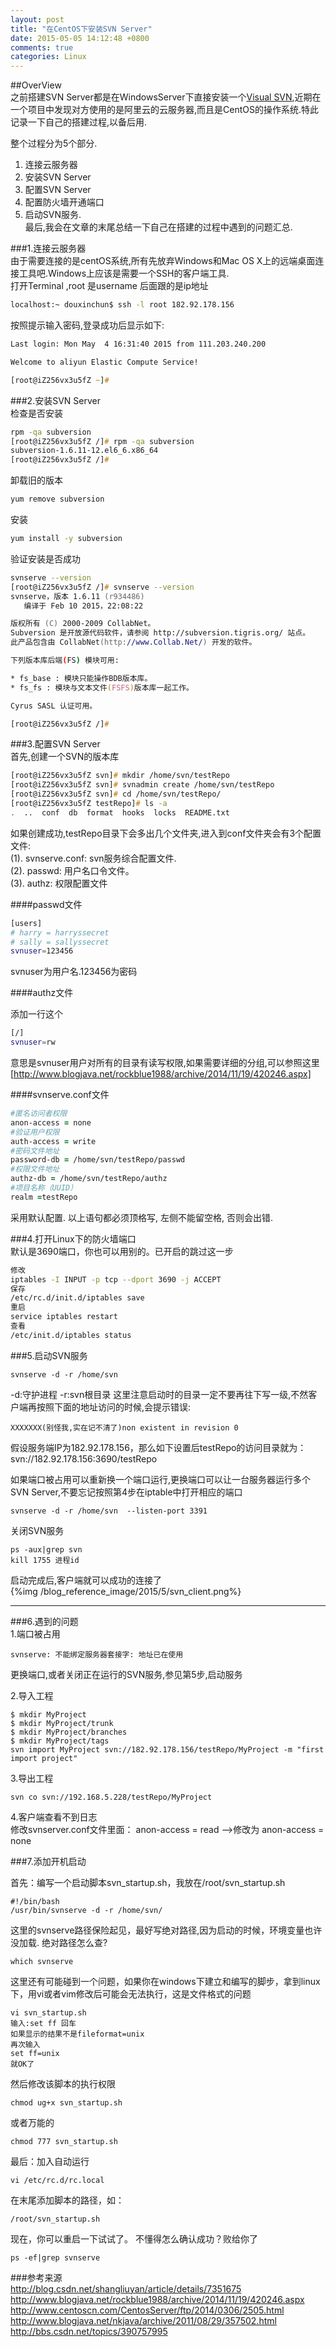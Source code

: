 ```yaml
---
layout: post
title: "在CentOS下安装SVN Server"
date: 2015-05-05 14:12:48 +0800
comments: true
categories: Linux
---  
```


##OverView  
之前搭建SVN Server都是在WindowsServer下直接安装一个[Visual SVN](https://www.visualsvn.com/),近期在一个项目中发现对方使用的是阿里云的云服务器,而且是CentOS的操作系统.特此记录一下自己的搭建过程,以备后用.  

<!--more-->
整个过程分为5个部分.  
1. 连接云服务器  
2. 安装SVN Server  
3. 配置SVN Server  
4. 配置防火墙开通端口   
5. 启动SVN服务.  
最后,我会在文章的末尾总结一下自己在搭建的过程中遇到的问题汇总.  

###1.连接云服务器  
由于需要连接的是centOS系统,所有先放弃Windows和Mac OS X上的远端桌面连接工具吧.Windows上应该是需要一个SSH的客户端工具.  
打开Terminal ,root 是username 后面跟的是ip地址  
```zsh
localhost:~ douxinchun$ ssh -l root 182.92.178.156
``` 
按照提示输入密码,登录成功后显示如下:

```zsh
Last login: Mon May  4 16:31:40 2015 from 111.203.240.200

Welcome to aliyun Elastic Compute Service!

[root@iZ256vx3u5fZ ~]# 
``` 

###2.安装SVN Server  
检查是否安装  
```zsh
rpm -qa subversion
[root@iZ256vx3u5fZ /]# rpm -qa subversion
subversion-1.6.11-12.el6_6.x86_64
[root@iZ256vx3u5fZ /]# 
``` 
卸载旧的版本  
```zsh
yum remove subversion
```
安装  
```zsh
yum install -y subversion
```
验证安装是否成功
```zsh
svnserve --version
[root@iZ256vx3u5fZ /]# svnserve --version
svnserve，版本 1.6.11 (r934486)
   编译于 Feb 10 2015，22:08:22

版权所有 (C) 2000-2009 CollabNet。
Subversion 是开放源代码软件，请参阅 http://subversion.tigris.org/ 站点。
此产品包含由 CollabNet(http://www.Collab.Net/) 开发的软件。

下列版本库后端(FS) 模块可用: 

* fs_base : 模块只能操作BDB版本库。
* fs_fs : 模块与文本文件(FSFS)版本库一起工作。

Cyrus SASL 认证可用。

[root@iZ256vx3u5fZ /]# 
```  

###3.配置SVN Server  
首先,创建一个SVN的版本库  

```zsh
[root@iZ256vx3u5fZ svn]# mkdir /home/svn/testRepo
[root@iZ256vx3u5fZ svn]# svnadmin create /home/svn/testRepo
[root@iZ256vx3u5fZ svn]# cd /home/svn/testRepo/
[root@iZ256vx3u5fZ testRepo]# ls -a
.  ..  conf  db  format  hooks  locks  README.txt
```
 如果创建成功,testRepo目录下会多出几个文件夹,进入到conf文件夹会有3个配置文件:  
 (1). svnserve.conf:  svn服务综合配置文件.   
 (2). passwd:  用户名口令文件。  
 (3). authz:   权限配置文件  
 
####passwd文件  
 
```zsh
[users]
# harry = harryssecret
# sally = sallyssecret
svnuser=123456                 
```
svnuser为用户名.123456为密码  

####authz文件  

添加一行这个
```zsh
[/]
svnuser=rw
```
意思是svnuser用户对所有的目录有读写权限,如果需要详细的分组,可以参照这里[http://www.blogjava.net/rockblue1988/archive/2014/11/19/420246.aspx]

####svnserve.conf文件
```zsh
#匿名访问者权限
anon-access = none
#验证用户权限
auth-access = write
#密码文件地址
password-db = /home/svn/testRepo/passwd
#权限文件地址
authz-db = /home/svn/testRepo/authz
#项目名称（UUID）
realm =testRepo
```
采用默认配置. 以上语句都必须顶格写, 左侧不能留空格, 否则会出错.

###4.打开Linux下的防火墙端口  
默认是3690端口，你也可以用别的。已开启的跳过这一步
```zsh
修改
iptables -I INPUT -p tcp --dport 3690 -j ACCEPT
保存
/etc/rc.d/init.d/iptables save
重启
service iptables restart
查看
/etc/init.d/iptables status
```

###5.启动SVN服务  
```
svnserve -d -r /home/svn
```
-d:守护进程
-r:svn根目录
这里注意启动时的目录一定不要再往下写一级,不然客户端再按照下面的地址访问的时候,会提示错误:  
```
XXXXXXX(别怪我,实在记不清了)non existent in revision 0
```  
假设服务端IP为182.92.178.156，那么如下设置后testRepo的访问目录就为：
svn://182.92.178.156:3690/testRepo

如果端口被占用可以重新换一个端口运行,更换端口可以让一台服务器运行多个SVN Server,不要忘记按照第4步在iptable中打开相应的端口
```
svnserve -d -r /home/svn  --listen-port 3391
```
关闭SVN服务
```
ps -aux|grep svn  
kill 1755 进程id  
```


启动完成后,客户端就可以成功的连接了  
{%img /blog_reference_image/2015/5/svn_client.png%}

----  
###6.遇到的问题  
1.端口被占用
```
svnserve: 不能绑定服务器套接字: 地址已在使用
```
更换端口,或者关闭正在运行的SVN服务,参见第5步,启动服务  

2.导入工程  
```
$ mkdir MyProject  
$ mkdir MyProject/trunk  
$ mkdir MyProject/branches  
$ mkdir MyProject/tags  
svn import MyProject svn://182.92.178.156/testRepo/MyProject -m "first import project"  
```

3.导出工程
```
svn co svn://192.168.5.228/testRepo/MyProject  
```

4.客户端查看不到日志  
修改svnserver.conf文件里面：
anon-access = read -->修改为 anon-access = none

###7.添加开机启动  

首先：编写一个启动脚本svn_startup.sh，我放在/root/svn_startup.sh

```
#!/bin/bash
/usr/bin/svnserve -d -r /home/svn/
```
这里的svnserve路径保险起见，最好写绝对路径,因为启动的时候，环境变量也许没加载.
绝对路径怎么查?
```
which svnserve
```

这里还有可能碰到一个问题，如果你在windows下建立和编写的脚步，拿到linux下，用vi或者vim修改后可能会无法执行，这是文件格式的问题
```
vi svn_startup.sh
输入:set ff 回车
如果显示的结果不是fileformat=unix
再次输入
set ff=unix
就OK了
```
然后修改该脚本的执行权限
```
chmod ug+x svn_startup.sh
```
或者万能的
```
chmod 777 svn_startup.sh
```
最后：加入自动运行
```
vi /etc/rc.d/rc.local
```
在末尾添加脚本的路径，如：
```
/root/svn_startup.sh
```
现在，你可以重启一下试试了。 不懂得怎么确认成功？败给你了
```
ps -ef|grep svnserve
```

###参考来源  
http://blog.csdn.net/shangliuyan/article/details/7351675
http://www.blogjava.net/rockblue1988/archive/2014/11/19/420246.aspx
http://www.centoscn.com/CentosServer/ftp/2014/0306/2505.html
http://www.blogjava.net/nkjava/archive/2011/08/29/357502.html
http://bbs.csdn.net/topics/390757995





